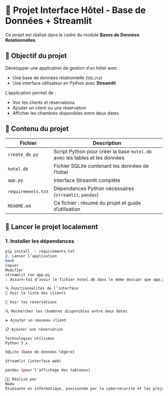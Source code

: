 # 🏨 Projet Interface Hôtel - Base de Données + Streamlit

Ce projet est réalisé dans le cadre du module **Bases de Données Relationnelles**.

## 🎯 Objectif du projet

Développer une application de gestion d’un hôtel avec :
- Une base de données relationnelle (`SQLite`)
- Une interface utilisateur en Python avec **Streamlit**

L’application permet de :
- Voir les clients et réservations
- Ajouter un client ou une réservation
- Afficher les chambres disponibles entre deux dates


## 📁 Contenu du projet

| Fichier         | Description                                                   |
|-----------------|---------------------------------------------------------------|
| `create_db.py`  | Script Python pour créer la base `hotel.db` avec les tables et les données |
| `hotel.db`      | Fichier SQLite contenant les données de l’hôtel               |
| `app.py`        | Interface Streamlit complète                                   |
| `requirements.txt` | Dépendances Python nécessaires (`streamlit`, `pandas`)     |
| `README.md`     | Ce fichier : résumé du projet et guide d’utilisation          |


## 🚀 Lancer le projet localement

### 1. Installer les dépendances

```bash
pip install -r requirements.txt
2. Lancer l’application
bash
Copier
Modifier
streamlit run app.py
💡 Assure-toi d’avoir le fichier hotel.db dans le même dossier que app.py.

🔍 Fonctionnalités de l’interface
🧾 Voir la liste des clients

📆 Voir les réservations

🔍 Rechercher les chambres disponibles entre deux dates

➕ Ajouter un nouveau client

📋 Ajouter une réservation

Technologies utilisées
Python 3.x

SQLite (base de données légère)

Streamlit (interface web)

pandas (pour l’affichage des tableaux)

👩‍💻 Réalisé par
Nada
Étudiante en informatique, passionnée par la cybersécurité et les projets pratiques 💻🔐